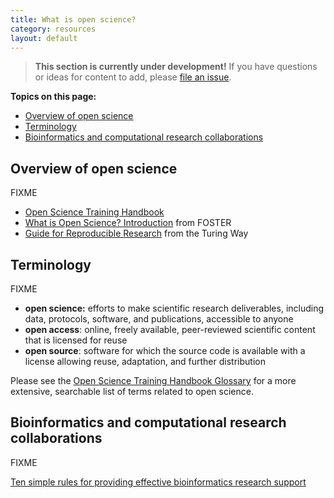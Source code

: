 ```yaml
---
title: What is open science? 
category: resources
layout: default
---
```


> **This section is currently under development!**
> If you have questions or ideas for content to add,
> please [file an issue](https://github.com/chanzuckerberg/open-science/issues).

**Topics on this page:**
- [Overview of open science](#overview-of-open-science)
- [Terminology](#terminology)
- [Bioinformatics and computational research collaborations](#bioinformatics-and-computational-research-collaborations)

## Overview of open science

FIXME

- [Open Science Training Handbook](https://open-science-training-handbook.gitbook.io/book/)
- [What is Open Science? Introduction](https://www.fosteropenscience.eu/content/what-open-science-introduction) from FOSTER
- [Guide for Reproducible Research](https://the-turing-way.netlify.app/reproducible-research/open.html#) from the Turing Way

## Terminology

FIXME

- **open science:** efforts to make scientific research deliverables, including data, protocols, software, and publications, accessible to anyone
- **open access**: online, freely available, peer-reviewed scientific content that is licensed for reuse
- **open source**: software for which the source code is available with a license allowing reuse, adaptation, and further distribution

Please see the [Open Science Training Handbook Glossary](https://open-science-training-handbook.gitbook.io/book/glossary)
for a more extensive,
searchable list of terms related to open science.

## Bioinformatics and computational research collaborations

FIXME

[Ten simple rules for providing effective bioinformatics research support](https://journals.plos.org/ploscompbiol/article?id=10.1371/journal.pcbi.1007531)
